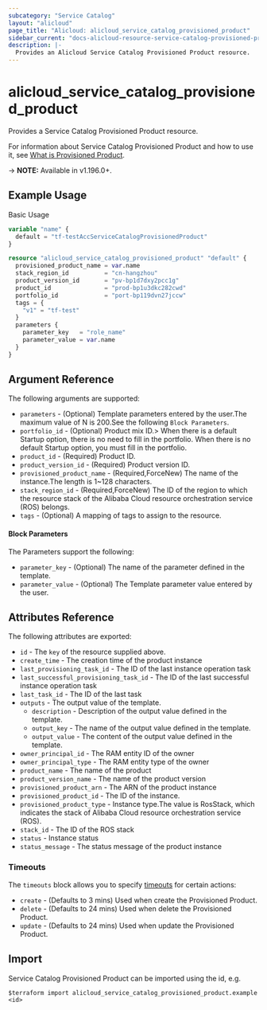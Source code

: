 ```yaml
---
subcategory: "Service Catalog"
layout: "alicloud"
page_title: "Alicloud: alicloud_service_catalog_provisioned_product"
sidebar_current: "docs-alicloud-resource-service-catalog-provisioned-product"
description: |-
  Provides an Alicloud Service Catalog Provisioned Product resource.
---
```


# alicloud_service_catalog_provisioned_product

Provides a Service Catalog Provisioned Product resource.

For information about Service Catalog Provisioned Product and how to use it, see [What is Provisioned Product](https://www.alibabacloud.com/help/en/service-catalog/developer-reference/api-servicecatalog-2021-09-01-launchproduct).

-> **NOTE:** Available in v1.196.0+.

## Example Usage

Basic Usage

```terraform
variable "name" {
  default = "tf-testAccServiceCatalogProvisionedProduct"
}

resource "alicloud_service_catalog_provisioned_product" "default" {
  provisioned_product_name = var.name
  stack_region_id          = "cn-hangzhou"
  product_version_id       = "pv-bp1d7dxy2pcc1g"
  product_id               = "prod-bp1u3dkc282cwd"
  portfolio_id             = "port-bp119dvn27jccw"
  tags = {
    "v1" = "tf-test"
  }
  parameters {
    parameter_key   = "role_name"
    parameter_value = var.name
  }
}
```

## Argument Reference

The following arguments are supported:
* `parameters` - (Optional) Template parameters entered by the user.The maximum value of N is 200.See the following `Block Parameters`.
* `portfolio_id` - (Optional) Product mix ID.> When there is a default Startup option, there is no need to fill in the portfolio. When there is no default Startup option, you must fill in the portfolio. 
* `product_id` - (Required) Product ID.
* `product_version_id` - (Required) Product version ID.
* `provisioned_product_name` - (Required,ForceNew) The name of the instance.The length is 1~128 characters.
* `stack_region_id` - (Required,ForceNew) The ID of the region to which the resource stack of the Alibaba Cloud resource orchestration service (ROS) belongs.
* `tags` - (Optional) A mapping of tags to assign to the resource.

#### Block Parameters

The Parameters support the following:
* `parameter_key` - (Optional) The name of the parameter defined in the template.
* `parameter_value` - (Optional) The Template parameter value entered by the user.


## Attributes Reference

The following attributes are exported:
* `id` - The `key` of the resource supplied above.
* `create_time` - The creation time of the product instance
* `last_provisioning_task_id` - The ID of the last instance operation task
* `last_successful_provisioning_task_id` - The ID of the last successful instance operation task
* `last_task_id` - The ID of the last task
* `outputs` - The output value of the template.
    * `description` - Description of the output value defined in the template.
    * `output_key` - The name of the output value defined in the template.
    * `output_value` - The content of the output value defined in the template.
* `owner_principal_id` - The RAM entity ID of the owner
* `owner_principal_type` - The RAM entity type of the owner
* `product_name` - The name of the product
* `product_version_name` - The name of the product version
* `provisioned_product_arn` - The ARN of the product instance
* `provisioned_product_id` - The ID of the instance.
* `provisioned_product_type` - Instance type.The value is RosStack, which indicates the stack of Alibaba Cloud resource orchestration service (ROS).
* `stack_id` - The ID of the ROS stack
* `status` - Instance status
* `status_message` - The status message of the product instance

### Timeouts

The `timeouts` block allows you to specify [timeouts](https://www.terraform.io/docs/configuration-0-11/resources.html#timeouts) for certain actions:
* `create` - (Defaults to 3 mins) Used when create the Provisioned Product.
* `delete` - (Defaults to 24 mins) Used when delete the Provisioned Product.
* `update` - (Defaults to 24 mins) Used when update the Provisioned Product.

## Import

Service Catalog Provisioned Product can be imported using the id, e.g.

```shell
$terraform import alicloud_service_catalog_provisioned_product.example <id>
```